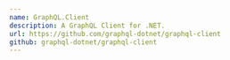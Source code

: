 ```yaml
---
name: GraphQL.Client
description: A GraphQL Client for .NET.
url: https://github.com/graphql-dotnet/graphql-client
github: graphql-dotnet/graphql-client
---
```



